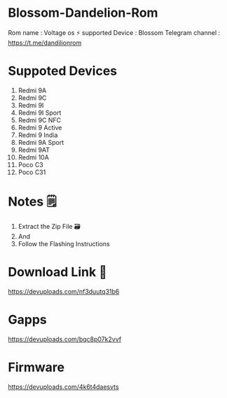 # Blossom-Dandelion-Rom

Rom name : Voltage os ⚡ 
supported Device : Blossom
Telegram channel : https://t.me/dandilionrom
 # Suppoted Devices
 1. Redmi 9A
 2. Redmi 9C
 3. Redmi 9I
 4. Redmi 9I Sport
 5. Redmi 9C NFC
 6. Redmi 9 Active
 7. Redmi 9 India
 8. Redmi 9A Sport
 9. Redmi 9AT
 10. Redmi 10A
 11. Poco C3
 12. Poco C31
# Notes 🗒️
1. Extract the Zip File 🗃️
2. And
3. Follow the Flashing Instructions

# Download Link 🔗

https://devuploads.com/nf3duutq31b6

# Gapps

https://devuploads.com/bqc8p07k2vvf

# Firmware

https://devuploads.com/4k6t4daesvts

